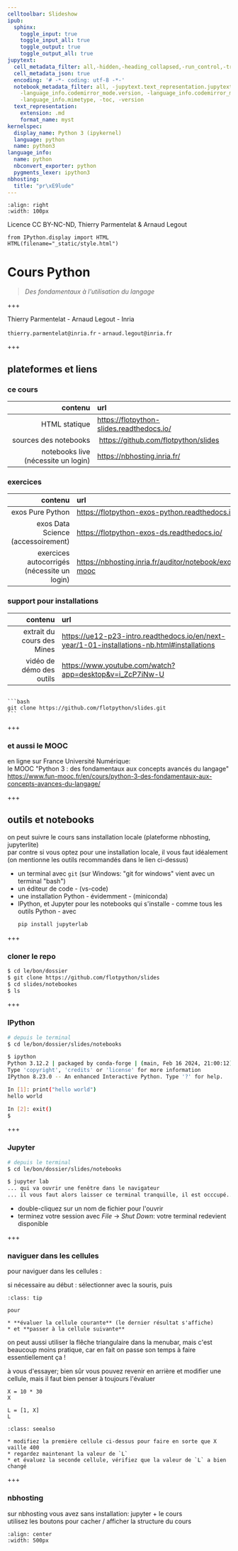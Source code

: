 ```yaml
---
celltoolbar: Slideshow
ipub:
  sphinx:
    toggle_input: true
    toggle_input_all: true
    toggle_output: true
    toggle_output_all: true
jupytext:
  cell_metadata_filter: all,-hidden,-heading_collapsed,-run_control,-trusted,-editable
  cell_metadata_json: true
  encoding: '# -*- coding: utf-8 -*-'
  notebook_metadata_filter: all, -jupytext.text_representation.jupytext_version, -jupytext.text_representation.format_version,-language_info.version,
    -language_info.codemirror_mode.version, -language_info.codemirror_mode,-language_info.file_extension,
    -language_info.mimetype, -toc, -version
  text_representation:
    extension: .md
    format_name: myst
kernelspec:
  display_name: Python 3 (ipykernel)
  language: python
  name: python3
language_info:
  name: python
  nbconvert_exporter: python
  pygments_lexer: ipython3
nbhosting:
  title: "pr\xE9lude"
---
```


```{image} media/inria-50-alpha.png
:align: right
:width: 100px
```
Licence CC BY-NC-ND, Thierry Parmentelat & Arnaud Legout

```{code-cell} ipython3
from IPython.display import HTML
HTML(filename="_static/style.html")
```

# Cours Python

> *Des fondamentaux à l'utilisation du langage*

+++

Thierry Parmentelat - Arnaud Legout - Inria  

`thierry.parmentelat@inria.fr` - `arnaud.legout@inria.fr`

+++

## plateformes et liens

### ce cours

| contenu | url |
|-:|:-|
| HTML statique | <https://flotpython-slides.readthedocs.io/> |
| sources des notebooks | <https://github.com/flotpython/slides> |
| notebooks live (nécessite un login) | <https://nbhosting.inria.fr/> |

### exercices

| contenu | url |
|-:|:-|
| exos Pure Python | <https://flotpython-exos-python.readthedocs.io/> |
| exos Data Science (accessoirement) | <https://flotpython-exos-ds.readthedocs.io/> |
| exercices autocorrigés (nécessite un login) | <https://nbhosting.inria.fr/auditor/notebook/exos-mooc> |

### support pour installations

| contenu | url |
|-:|:-|
| extrait du cours des Mines | <https://ue12-p23-intro.readthedocs.io/en/next-year/1-01-installations-nb.html#installations> |
| vidéo de démo des outils | <https://www.youtube.com/watch?app=desktop&v=i_ZcP7iNw-U> |

````{admonition} pour cloner ce cours

```bash
git clone https://github.com/flotpython/slides.git
```

````

+++

### et aussi le MOOC

en ligne sur France Université Numérique:  
le MOOC "Python 3 : des fondamentaux aux concepts avancés du langage"  
<https://www.fun-mooc.fr/en/cours/python-3-des-fondamentaux-aux-concepts-avances-du-langage/>

+++

## outils et notebooks

on peut suivre le cours sans installation locale (plateforme nbhosting, jupyterlite)  
par contre si vous optez pour une installation locale, il vous faut idéalement (on mentionne les outils recommandés dans le lien ci-dessus)

- un terminal avec `git` (sur Windows: "git for windows" vient avec un terminal "bash")
- un éditeur de code - (vs-code)
- une installation Python - évidemment - (miniconda)
- IPython, et Jupyter pour les notebooks
  qui s'installe - comme tous les outils Python - avec
  ```bash
  pip install jupyterlab
  ```

+++

### cloner le repo

```bash
$ cd le/bon/dossier
$ git clone https://github.com/flotpython/slides
$ cd slides/notebookes
$ ls
```

+++

### IPython

```bash
# depuis le terminal
$ cd le/bon/dossier/slides/notebooks

$ ipython
Python 3.12.2 | packaged by conda-forge | (main, Feb 16 2024, 21:00:12) [Clang 16.0.6 ]
Type 'copyright', 'credits' or 'license' for more information
IPython 8.23.0 -- An enhanced Interactive Python. Type '?' for help.

In [1]: print("hello world")
hello world

In [2]: exit()
$ 
```

+++

### Jupyter

```bash
# depuis le terminal
$ cd le/bon/dossier/slides/notebooks

$ jupyter lab
... qui va ouvrir une fenêtre dans le navigateur
... il vous faut alors laisser ce terminal tranquille, il est occcupé...
```

* double-cliquez sur un nom de fichier pour l'ouvrir
* terminez votre session avec *File* -> *Shut Down*: votre terminal redevient disponible

+++

### naviguer dans les cellules

pour naviguer dans les cellules :

si nécessaire au début : sélectionner avec la souris, puis

````{admonition} utiliser ***Maj-Entrée* / *Shift-Enter***
:class: tip

pour

* **évaluer la cellule courante** (le dernier résultat s'affiche)
* et **passer à la cellule suivante**
````

on peut aussi utiliser la flêche triangulaire dans la menubar,
mais c'est beaucoup moins pratique, car en fait on passe son temps à faire essentiellement ça !

à vous d'essayer; bien sûr vous pouvez revenir en arrière et modifier une cellule, mais il faut bien penser à toujours l'évaluer

```{code-cell} ipython3
X = 10 * 30
X
```

```{code-cell} ipython3
L = [1, X]
L
```

````{admonition} exercice
:class: seealso

* modifiez la première cellule ci-dessus pour faire en sorte que X vaille 400
* regardez maintenant la valeur de `L`
* et évaluez la seconde cellule, vérifiez que la valeur de `L` a bien changé
````

+++

### nbhosting

sur nbhosting vous avez sans installation: jupyter + le cours  
utilisez les boutons pour cacher / afficher la structure du cours

```{image} media/nbhosting-buttons.png
:align: center
:width: 500px
```

